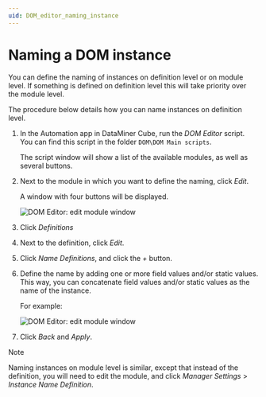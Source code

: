 ```yaml
---
uid: DOM_editor_naming_instance
---
```


# Naming a DOM instance

You can define the naming of instances on definition level or on module level. If something is defined on definition level this will take priority over the module level.

The procedure below details how you can name instances on definition level.

1. In the Automation app in DataMiner Cube, run the *DOM Editor* script. You can find this script in the folder `DOM\DOM Main scripts`.

   The script window will show a list of the available modules, as well as several buttons.

1. Next to the module in which you want to define the naming, click *Edit*.

   A window with four buttons will be displayed.

   ![DOM Editor: edit module window](~/user-guide/images/DOM_Editor_edit_module.png)

1. Click *Definitions*

1. Next to the definition, click *Edit*.

1. Click *Name Definitions*, and click the *+* button.

1. Define the name by adding one or more field values and/or static values. This way, you can concatenate field values and/or static values as the name of the instance.

   For example:

   ![DOM Editor: edit module window](~/user-guide/images/DOM_Editor_name_instance.png)

1. Click *Back* and *Apply*.

> [!NOTE]
> Naming instances on module level is similar, except that instead of the definition, you will need to edit the module, and click *Manager Settings* > *Instance Name Definition*.
